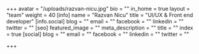 +++
avatar = "/uploads/razvan-nicu.jpg"
bio = ""
in_home = true
layout = "team"
weight = 40
[info]
name = "Razvan Nicu"
title = "UI/UX & Front end developer"
[info.social]
blog = ""
email = ""
facebook = ""
linkedin = ""
twitter = ""
[seo]
featured_image = ""
meta_description = ""
title = ""
index = true
[social]
blog = ""
email = ""
facebook = ""
linkedin = ""
twitter = ""

+++
